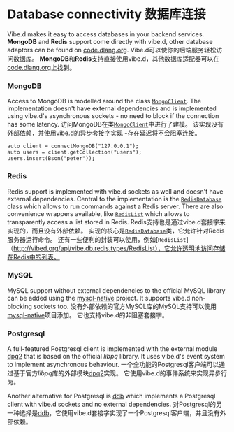 # Database connectivity 数据库连接

Vibe.d makes it easy to access databases
in your backend services. **MongoDB** and **Redis**
support come directly with vibe.d, other database
adaptors can be found on [code.dlang.org](https://code.dlang.org).
Vibe.d可以使你的后端服务轻松访问数据库。 **MongoDB**和**Redis**支持直接使用vibe.d，其他数据库适配器可以在[code.dlang.org](https://code.dlang.org)上找到。

### MongoDB

Access to MongoDB is modelled around the class
[`MongoClient`](http://vibed.org/api/vibe.db.mongo.client/MongoClient).
The implementation doesn't have external dependencies
and is implemented using vibe.d's asynchronous
sockets - no need to block if the connection
has some latency.
访问MongoDB在类[`MongoClient`](http://vibed.org/api/vibe.db.mongo.client/MongoClient)中进行了建模。
该实现没有外部依赖，并使用vibe.d的异步套接字实现 -存在延迟将不会阻塞连接。

    auto client = connectMongoDB("127.0.0.1");
    auto users = client.getCollection("users");
    users.insert(Bson("peter"));

### Redis

Redis support is implemented with vibe.d sockets as well
and doesn't have external dependencies. Central
to the implementation is the
[`RedisDatabase`](http://vibed.org/api/vibe.db.redis.redis/RedisDatabase)
class which allows to run commands against a Redis
server. There are also convenience wrappers available, like
[`RedisList`](http://vibed.org/api/vibe.db.redis.types/RedisList)
which allows to transparently access a list
stored in Redis.
Redis支持也是通过vibe.d套接字来实现的，而且没有外部依赖。
实现的核心是[`RedisDatabase`](http://vibed.org/api/vibe.db.redis.redis/RedisDatabase)类，它允许针对Redis服务器运行命令。
还有一些便利的封装可以使用，例如[`RedisList`]（http://vibed.org/api/vibe.db.redis.types/RedisList），它允许透明地访问存储在Redis中的列表。

### MySQL

MySQL support without external dependencies
to the official MySQL library can be
added using the
[mysql-native](http://code.dlang.org/packages/mysql-native)
project. It supports vibe.d non-blocking sockets
too.
没有外部依赖的官方MySQL库的MySQL支持可以使用[mysql-native](http://code.dlang.org/packages/mysql-native)项目添加。 它也支持vibe.d的非阻塞套接字。

### Postgresql

A full-featured Postgresql client is implemented
with the external module [dpq2](http://code.dlang.org/packages/dpq2)
that is based on the official *libpq* library.
It uses vibe.d's event system to implement
asynchronous behaviour.
一个全功能的Postgresql客户端可以通过基于官方*libpq*库的外部模块[dpq2](http://code.dlang.org/packages/dpq2)实现。
它使用vibe.d的事件系统来实现异步行为。

Another alternative for Postgresql is
[ddb](http://code.dlang.org/packages/ddb)
which implements a Postgresql client with
vibe.d sockets and no external dependencies.
对Postgresql的另一种选择是[ddb](http://code.dlang.org/packages/ddb)，它使用vibe.d套接字实现了一个Postgresql客户端，并且没有外部依赖。


